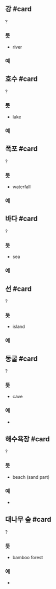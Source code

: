 ## 강 #card
?
### 뜻
- river
### 예
<!--SR:!2025-06-03,236,332-->

## 호수 #card
?
### 뜻
- lake
### 예
<!--SR:!2024-11-02,60,312-->

## 폭포 #card
?
### 뜻
- waterfall
### 예
<!--SR:!2024-11-02,40,264-->

## 바다 #card
?
### 뜻
- sea
### 예
<!--SR:!2024-10-26,52,304-->

## 선 #card
?
### 뜻
- island
### 예
<!--SR:!2024-10-23,44,298-->

## 동굴 #card
?
### 뜻
- cave
### 예
-

## 해수욕장 #card
?
### 뜻
- beach (sand part)
### 예
-
<!--SR:!2024-10-03,10,288-->

## 대나무 숲 #card
?
### 뜻
- bamboo forest
### 예
-
